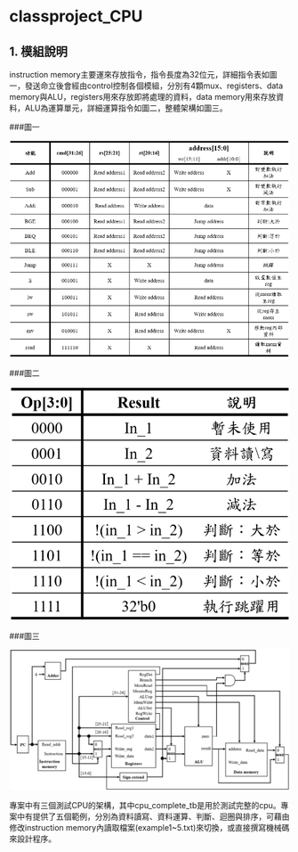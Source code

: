 # classproject_CPU 
## 1. 模組說明

instruction memory主要運來存放指令，指令長度為32位元，詳細指令表如圖一，發送命立後會經由control控制各個模組，分別有4顆mux、registers、data memory與ALU，registers用來存放即將處理的資料，data memory用來存放資料，ALU為運算單元，詳細運算指令如圖二，整體架構如圖三。

###圖一

![!\[image\](https://github.com/Kevin18Chen/classproject_CPU/blob/main/img/cmd_table.png)](https://github.com/Kevin18Chen/classproject_CPU/blob/main/img/cmd_table.png)

###圖二

![!\[image\](https://github.com/Kevin18Chen/classproject_CPU/blob/main/img/cpu_architecture.png)](https://github.com/Kevin18Chen/classproject_CPU/blob/main/img/alu_table.png)

###圖三

![!\[image\](https://github.com/Kevin18Chen/classproject_CPU/blob/main/img/cpu_architecture.png)](https://github.com/Kevin18Chen/classproject_CPU/blob/main/img/cpu_architecture.png)

專案中有三個測試CPU的架構，其中cpu_complete_tb是用於測試完整的cpu。專案中有提供了五個範例，分別為資料讀寫、資料運算、判斷、迴圈與排序，可藉由修改instruction memory內讀取檔案(example1~5.txt)來切換，或直接撰寫機械碼來設計程序。
